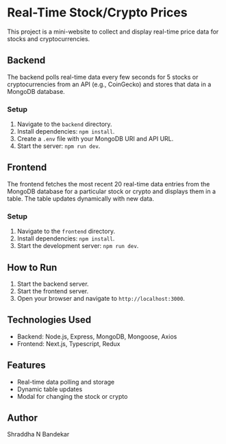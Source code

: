 # Real-Time Stock/Crypto Prices

This project is a mini-website to collect and display real-time price data for stocks and cryptocurrencies.

## Backend

The backend polls real-time data every few seconds for 5 stocks or cryptocurrencies from an API (e.g., CoinGecko) and stores that data in a MongoDB database.

### Setup

1. Navigate to the `backend` directory.
2. Install dependencies: `npm install`.
3. Create a `.env` file with your MongoDB URI and API URL.
4. Start the server: `npm run dev`.

## Frontend

The frontend fetches the most recent 20 real-time data entries from the MongoDB database for a particular stock or crypto and displays them in a table. The table updates dynamically with new data.

### Setup

1. Navigate to the `frontend` directory.
2. Install dependencies: `npm install`.
3. Start the development server: `npm run dev`.

## How to Run

1. Start the backend server.
2. Start the frontend server.
3. Open your browser and navigate to `http://localhost:3000`.

## Technologies Used

- Backend: Node.js, Express, MongoDB, Mongoose, Axios
- Frontend: Next.js, Typescript, Redux

## Features

- Real-time data polling and storage
- Dynamic table updates
- Modal for changing the stock or crypto

## Author

Shraddha N Bandekar